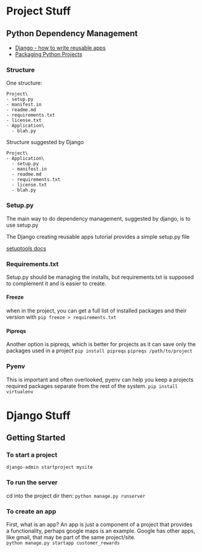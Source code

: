 # Project Stuff
## Python Dependency Management
- [Django - how to write reusable apps](https://docs.djangoproject.com/en/2.0/intro/reusable-apps/)
- [Packaging Python Projects](http://alexanderwaldin.github.io/packaging-python-project.html)

### Structure
One structure:
```
Project\
- setup.py
- manifest.in
- readme.md
- requirements.txt
- license.txt
- Application\
  - blah.py
```

Structure suggested by Django
```
Project\
- Application\
  - setup.py
  - manifest.in
  - readme.md
  - requirements.txt
  - license.txt
  - blah.py
```

### Setup.py
The main way to do dependency management, suggested by django, is to use setup.py

The Django creating reusable apps tutorial provides a simple setup.py file

[setuptools docs](https://setuptools.readthedocs.io/en/latest/)

### Requirements.txt
Setup.py should be managing the installs, but requirements.txt is supposed to complement it and is easier to create.

#### Freeze
when in the project, you can get a full list of installed packages and their version with
`pip freeze > requirements.txt`

#### Pipreqs
Another option is pipreqs, which is better for projects as it can save only the packages used in a project
`pip install pipreqs`
`pipreqs /path/to/project`

### Pyenv
This is important and often overlooked, pyenv can help you keep a projects required packages separate from the rest of the system.
`pip install virtualenv`

# Django Stuff
## Getting Started
### To start a project
`django-admin startproject mysite`

### To run the server
cd into the project dir then:
`python manage.py runserver`

### To create an app
First, what is an app? An app is just a component of a project that provides a functionality, perhaps google maps is an
example. Google has other apps, like gmail, that may be part of the same project/site.     
`python manage.py startapp customer_rewards`

